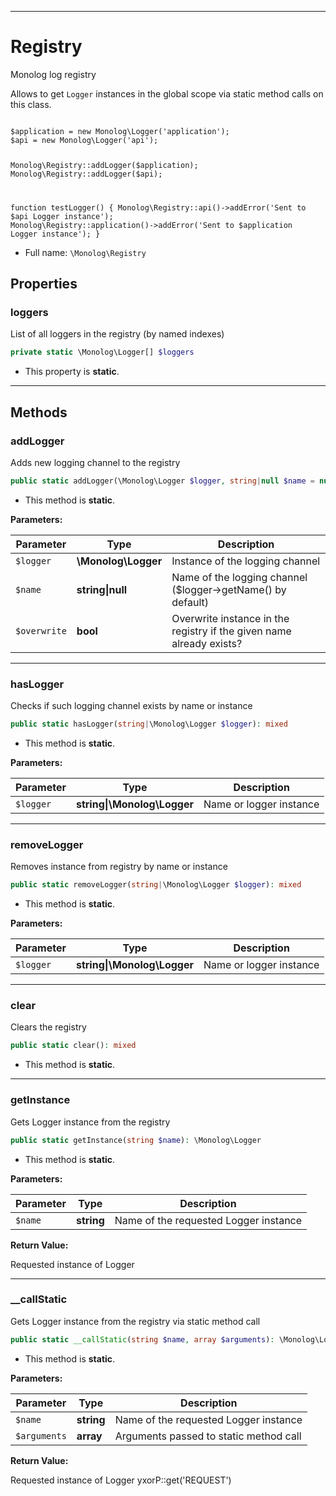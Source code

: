 ***

# Registry

Monolog log registry

Allows to get `Logger` instances in the global scope via static method calls on this class.

<code>
$application = new Monolog\Logger('application');
$api = new Monolog\Logger('api');

Monolog\Registry::addLogger($application); Monolog\Registry::addLogger($api);

function testLogger()
{ Monolog\Registry::api()->addError('Sent to $api Logger instance'); Monolog\Registry::application()->addError('Sent to
$application Logger instance'); }
</code>

* Full name: `\Monolog\Registry`

## Properties

### loggers

List of all loggers in the registry (by named indexes)

```php
private static \Monolog\Logger[] $loggers
```

* This property is **static**.

***

## Methods

### addLogger

Adds new logging channel to the registry

```php
public static addLogger(\Monolog\Logger $logger, string|null $name = null, bool $overwrite = false): mixed
```

* This method is **static**.

**Parameters:**

| Parameter | Type | Description |
|-----------|------|-------------|
| `$logger` | **\Monolog\Logger** | Instance of the logging channel |
| `$name` | **string&#124;null** | Name of the logging channel ($logger-&gt;getName() by default) |
| `$overwrite` | **bool** | Overwrite instance in the registry if the given name already exists? |

***

### hasLogger

Checks if such logging channel exists by name or instance

```php
public static hasLogger(string|\Monolog\Logger $logger): mixed
```

* This method is **static**.

**Parameters:**

| Parameter | Type | Description |
|-----------|------|-------------|
| `$logger` | **string&#124;\Monolog\Logger** | Name or logger instance |

***

### removeLogger

Removes instance from registry by name or instance

```php
public static removeLogger(string|\Monolog\Logger $logger): mixed
```

* This method is **static**.

**Parameters:**

| Parameter | Type | Description |
|-----------|------|-------------|
| `$logger` | **string&#124;\Monolog\Logger** | Name or logger instance |

***

### clear

Clears the registry

```php
public static clear(): mixed
```

* This method is **static**.

***

### getInstance

Gets Logger instance from the registry

```php
public static getInstance(string $name): \Monolog\Logger
```

* This method is **static**.

**Parameters:**

| Parameter | Type | Description |
|-----------|------|-------------|
| `$name` | **string** | Name of the requested Logger instance |

**Return Value:**

Requested instance of Logger



***

### __callStatic

Gets Logger instance from the registry via static method call

```php
public static __callStatic(string $name, array $arguments): \Monolog\Logger
```

* This method is **static**.

**Parameters:**

| Parameter | Type | Description |
|-----------|------|-------------|
| `$name` | **string** | Name of the requested Logger instance |
| `$arguments` | **array** | Arguments passed to static method call |

**Return Value:**

Requested instance of Logger yxorP::get('REQUEST')
